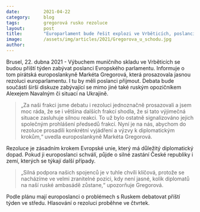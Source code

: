 ```yaml
---
date:         2021-04-22
category:     blog
tags:         gregorová rusko rezoluce
layout:       post
title:        "Europarlament bude řešit explozi ve Vrběticích, poslanci plánují rezoluci"
image:        /assets/img/articles/2021/Gregorova_u_schodu.jpg
author:       
---
```



Brusel, 22. dubna 2021 - Výbuchem muničního skladu ve Vrběticích se budou příští týden zabývat poslanci Evropského parlamentu. Informuje o tom pirátská europoslankyně Markéta Gregorová, která prosazovala jasnou rezoluci europarlamentu. I tu by měli poslanci přijmout. Debata bude součástí širší diskuze zabývající se mimo jiné také ruským opozičníkem Alexejem Navalným či situací na Ukrajině.

> „Za naši frakci jsme debatu i rezoluci jednoznačně prosazovali a jsem moc ráda, že se i většina dalších frakcí shodla, že si tato výjimečná situace zasluhuje silnou reakci. To už bylo ostatně signalizováno jejich společným prohlášení předsedů frakcí. Nyní je na nás, abychom do rezoluce prosadili konkrétní vyjádření a výzvy k diplomatickým krokům,“ uvedla europoslankyně Markéta Gregorová.

Rezoluce je zásadním krokem Evropské unie, který má důležitý diplomatický dopad. Pokud ji europoslanci schválí, půjde o silné zastání České republiky i zemí, kterých se týkají další případy. 

> „Silná podpora našich spojenců je v tuhle chvíli klíčová, protože se nacházíme ve velmi zranitelné pozici, kdy není jasné, kolik diplomatů na naší ruské ambasádě zůstane,“ upozorňuje Gregorová.

Podle plánu mají europoslanci o problémech s Ruskem debatovat příští týden ve středu. Hlasování o rezoluci proběhne ve čtvrtek.
